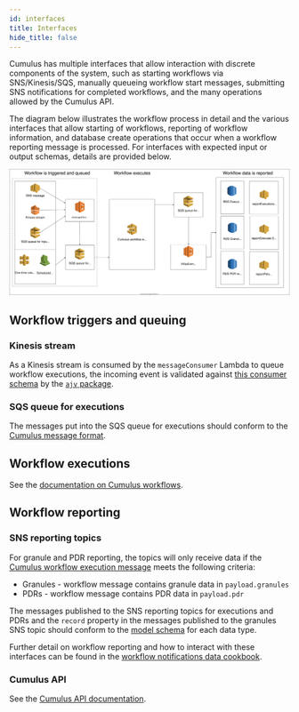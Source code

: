 ```yaml
---
id: interfaces
title: Interfaces
hide_title: false
---
```


Cumulus has multiple interfaces that allow interaction with discrete components of the system, such as starting workflows via SNS/Kinesis/SQS, manually queueing workflow start messages, submitting SNS notifications for completed workflows, and the many operations allowed by the Cumulus API.

The diagram below illustrates the workflow process in detail and the various interfaces that allow starting of workflows, reporting of workflow information, and database create operations that occur when a workflow reporting message is processed. For interfaces with expected input or output schemas, details are provided below.

![Architecture diagram showing the interfaces for triggering and reporting of Cumulus workflow executions](assets/interfaces.svg)

## Workflow triggers and queuing

### Kinesis stream

As a Kinesis stream is consumed by the `messageConsumer` Lambda to queue workflow executions, the incoming event is validated against [this consumer schema](https://github.com/nasa/cumulus/blob/master/packages/api/lambdas/kinesis-consumer-event-schema.json) by the [`ajv` package](https://www.npmjs.com/package/ajv).

### SQS queue for executions

The messages put into the SQS queue for executions should conform to the [Cumulus message format](workflows/cumulus-task-message-flow.md#cumulus-message-format).

## Workflow executions

See the [documentation on Cumulus workflows](./workflows/README.md).

## Workflow reporting

### SNS reporting topics

For granule and PDR reporting, the topics will only receive data if the [Cumulus workflow execution message](workflows/cumulus-task-message-flow.md#cumulus-message-format) meets the following criteria:

- Granules - workflow message contains granule data in `payload.granules`
- PDRs - workflow message contains PDR data in `payload.pdr`

The messages published to the SNS reporting topics for executions and PDRs and the `record` property in the messages published to the granules SNS topic should conform to the [model schema](https://github.com/nasa/cumulus/blob/master/packages/api/lib/schemas.js) for each data type.

Further detail on workflow reporting and how to interact with these interfaces can be found in the [workflow notifications data cookbook](data-cookbooks/ingest-notifications.md).

### Cumulus API

See the [Cumulus API documentation](https://nasa.github.io/cumulus-api/).
